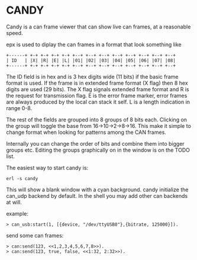 CANDY
=====

Candy is a can frame viewer that can show live can frames,
at a reasonable speed.

epx is used to diplay the can frames in a format that look something like

    +------+ +-+ +-+ +-+ +-+ +--+ +--+ +--+ +--+ +--+ +--+ +--+ +--+
    | ID   | |X| |R| |E| |L| |01| |02| |03| |04| |05| |06| |07| |08|
    +------+ +-+ +-+ +-+ +-+ +--+ +--+ +--+ +--+ +--+ +--+ +--+ +--+

The ID field is in hex and is 3 hex digits wide (11 bits) if the 
basic frame format is used. If the frame is in extended frame format (X flag) 
then 8 hex digits are used (29 bits).
The X flag signals extended frame format and R is the request for transmission
flag. E is the error frame marker, error frames are always produced by 
the local can stack it self. 
L is a length indication in range 0-8.

The rest of the fields are grouped into 8 groups of 8 bits each.
Clicking on the group will toggle the base from 16->10->2->8->16.
This make it simple to change format when looking for patterns among
the CAN frames.

Internally you can change the order of bits and combine them into bigger
groups etc. Editing the groups graphically on in the window is
on the TODO list.

The easiest way to start candy is:

    erl -s candy

This will show a blank window with a cyan background.
candy initialize the can_udp backend by default. In the shell you
may add other can backends at will.

example:

    > can_usb:start(1, [{device, "/dev/ttyUSB0"},{bitrate, 125000}]).

send some can frames:

    > can:send(123, <<1,2,3,4,5,6,7,8>>).
    > can:send(123, true, false, <<1:32, 2:32>>).
